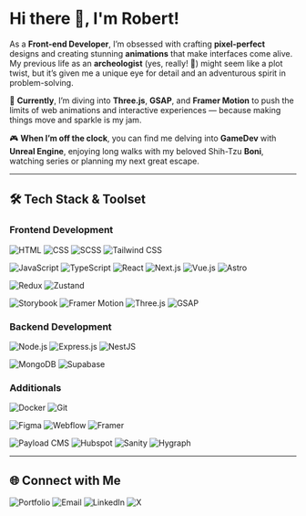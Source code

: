 # Hi there 👋, I'm Robert!

As a **Front-end Developer**, I’m obsessed with crafting **pixel-perfect** designs and creating stunning **animations** that make interfaces come alive. My previous life as an **archeologist** (yes, really! 🏺) might seem like a plot twist, but it’s given me a unique eye for detail and an adventurous spirit in problem-solving.

🌱 **Currently**, I’m diving into **Three.js**, **GSAP**, and **Framer Motion** to push the limits of web animations and interactive experiences — because making things move and sparkle is my jam.

🎮 **When I’m off the clock**, you can find me delving into **GameDev** with **Unreal Engine**, enjoying long walks with my beloved Shih-Tzu **Boni**, watching series or planning my next great escape.

---

## 🛠️ Tech Stack & Toolset

### Frontend Development
![HTML](https://img.shields.io/badge/-HTML-000000?style=flat&logo=html5&logoColor=FFFFFF)
![CSS](https://img.shields.io/badge/-CSS-000000?style=flat&logo=css3&logoColor=FFFFFF)
![SCSS](https://img.shields.io/badge/-SCSS-000000?style=flat&logo=sass&logoColor=FFFFFF)
![Tailwind CSS](https://img.shields.io/badge/-Tailwind_CSS-000000?style=flat&logo=tailwind-css&logoColor=FFFFFF)

![JavaScript](https://img.shields.io/badge/-JavaScript-000000?style=flat&logo=javascript&logoColor=FFFFFF)
![TypeScript](https://img.shields.io/badge/-TypeScript-000000?style=flat&logo=typescript&logoColor=FFFFFF)
![React](https://img.shields.io/badge/-React-000000?style=flat&logo=react&logoColor=FFFFFF)
![Next.js](https://img.shields.io/badge/-Next.js-000000?style=flat&logo=nextdotjs&logoColor=FFFFFF)
![Vue.js](https://img.shields.io/badge/-Vue.js-000000?style=flat&logo=vuedotjs&logoColor=FFFFFF)
![Astro](https://img.shields.io/badge/-Astro-000000?style=flat&logo=astro&logoColor=FFFFFF)

![Redux](https://img.shields.io/badge/-Redux-000000?style=flat&logo=redux&logoColor=FFFFFF)
![Zustand](https://img.shields.io/badge/-Zustand-000000?style=flat&logo=zustand&logoColor=FFFFFF)

![Storybook](https://img.shields.io/badge/-Storybook-000000?style=flat&logo=storybook&logoColor=FFFFFF)
![Framer Motion](https://img.shields.io/badge/-Framer_Motion-000000?style=flat&logo=framer&logoColor=FFFFFF)
![Three.js](https://img.shields.io/badge/-Three.js-000000?style=flat&logo=threedotjs&logoColor=FFFFFF)
![GSAP](https://img.shields.io/badge/-GSAP-000000?style=flat&logo=greensock&logoColor=FFFFFF)

### Backend Development
![Node.js](https://img.shields.io/badge/-Node.js-000000?style=flat&logo=nodedotjs&logoColor=FFFFFF)
![Express.js](https://img.shields.io/badge/-Express.js-000000?style=flat&logo=express&logoColor=FFFFFF)
![NestJS](https://img.shields.io/badge/-NestJS-000000?style=flat&logo=nestjs&logoColor=FFFFFF)

![MongoDB](https://img.shields.io/badge/-MongoDB-000000?style=flat&logo=mongodb&logoColor=FFFFFF)
![Supabase](https://img.shields.io/badge/-supabase-000000?style=flat&logo=supabase&logoColor=FFFFFF)

### Additionals
![Docker](https://img.shields.io/badge/-Docker-000000?style=flat&logo=docker&logoColor=FFFFFF)
![Git](https://img.shields.io/badge/-Git-000000?style=flat&logo=git&logoColor=FFFFFF)

![Figma](https://img.shields.io/badge/-Figma-000000?style=flat&logo=figma&logoColor=FFFFFF)
![Webflow](https://img.shields.io/badge/-Webflow-000000?style=flat&logo=webflow&logoColor=FFFFFF)
![Framer](https://img.shields.io/badge/-Framer-000000?style=flat&logo=framer&logoColor=FFFFFF)

![Payload CMS](https://img.shields.io/badge/-Payload_CMS-000000?style=flat&logo=Payload-CMS&logoColor=FFFFFF)
![Hubspot](https://img.shields.io/badge/-Hubspot-000000?style=flat&logo=hubspot&logoColor=FFFFFF)
![Sanity](https://img.shields.io/badge/-Sanity-000000?style=flat&logo=sanity&logoColor=FFFFFF)
![Hygraph](https://img.shields.io/badge/-Hygraph-000000?style=flat&logo=hygraph&logoColor=FFFFFF)

---

## 🌐 Connect with Me
<a href="https://robertbabinski.me" target="_blank" style="text-decoration: none;">
    <img src="https://img.shields.io/badge/Portfolio-000000?style=for-the-badge&logo=globe&logoColor=white" alt="Portfolio" />
</a>
<a href="mailto:robert.babinski95@gmail.com" style="text-decoration: none;">
    <img src="https://img.shields.io/badge/Email-000000?style=for-the-badge&logo=gmail&logoColor=white" alt="Email" />
</a>
<a href="https://www.linkedin.com/in/robert-babinski/" target="_blank" style="text-decoration: none;">
    <img src="https://img.shields.io/badge/LinkedIn-000000?style=for-the-badge&logo=linkedin&logoColor=white" alt="LinkedIn" />
</a>
<a href="https://twitter.com/banankiem" target="_blank" style="text-decoration: none;">
    <img src="https://img.shields.io/badge/-X-000000?style=for-the-badge&logo=X&logoColor=white" alt="X" />
</a>
  

